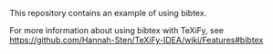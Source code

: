 This repository contains an example of using bibtex.

For more information about using bibtex with TeXiFy, see https://github.com/Hannah-Sten/TeXiFy-IDEA/wiki/Features#bibtex
